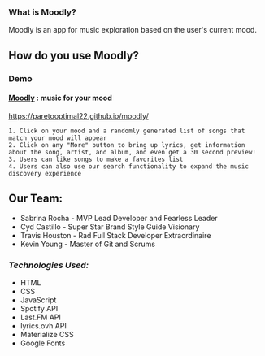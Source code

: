 ### What is Moodly?

Moodly is an app for music exploration based on the user's current mood. 
  
## How do you use Moodly?
  
  ### Demo
  #### [Moodly]( https://paretooptimal22.github.io/moodly/) : music for your mood
  
  https://paretooptimal22.github.io/moodly/

    1. Click on your mood and a randomly generated list of songs that match your mood will appear
    2. Click on any "More" button to bring up lyrics, get information about the song, artist, and album, and even get a 30 second preview!
    3. Users can like songs to make a favorites list
    4. Users can also use our search functionality to expand the music discovery experience

  

## Our Team:
 * Sabrina Rocha - MVP Lead Developer and Fearless Leader
 * Cyd Castillo - Super Star Brand Style Guide Visionary
 * Travis Houston - Rad Full Stack Developer Extraordinaire
 * Kevin Young - Master of Git and Scrums

### *Technologies Used:*
  * HTML
  * CSS
  * JavaScript
  * Spotify API
  * Last.FM API
  * lyrics.ovh API
  * Materialize CSS
  * Google Fonts
